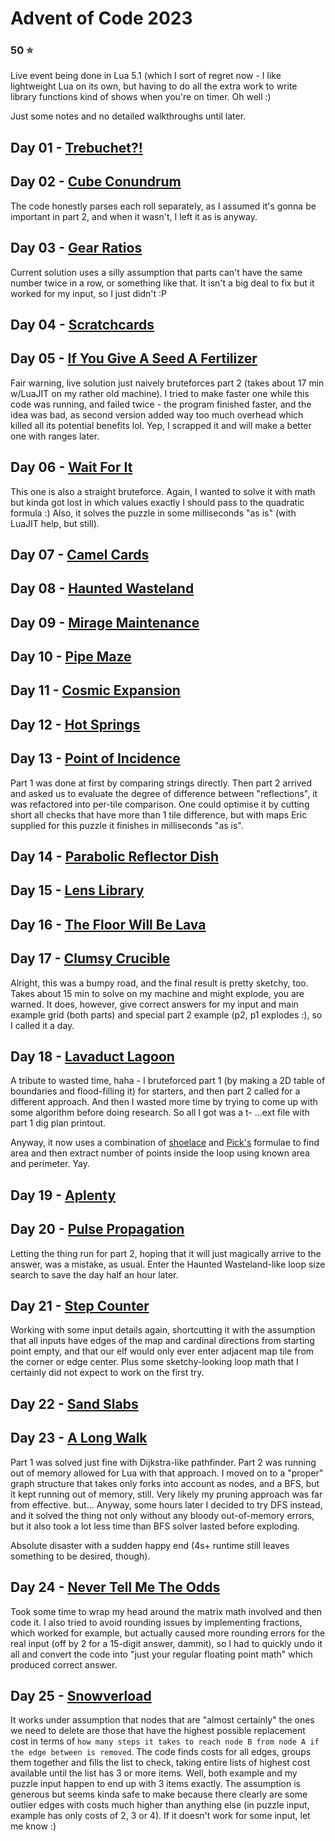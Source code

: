 ﻿# Advent of Code 2023
### 50 :star:
Live event being done in Lua 5.1 (which I sort of regret now - I like lightweight Lua on its own, but having to do all the extra work to write library functions kind of shows when you're on timer. Oh well :)

Just some notes and no detailed walkthroughs until later.
## Day 01 - [Trebuchet?!](https://adventofcode.com/2023/day/1)
## Day 02 - [Cube Conundrum](https://adventofcode.com/2023/day/2)
The code honestly parses each roll separately, as I assumed it's gonna be important in part 2, and when it wasn't, I left it as is anyway.
## Day 03 - [Gear Ratios](https://adventofcode.com/2023/day/3)
Current solution uses a silly assumption that parts can't have the same number twice in a row, or something like that. It isn't a big deal to fix but it worked for my input, so I just didn't :P
## Day 04 - [Scratchcards](https://adventofcode.com/2023/day/4)
## Day 05 - [If You Give A Seed A Fertilizer](https://adventofcode.com/2023/day/5)
Fair warning, live solution just naively bruteforces part 2 (takes about 17 min w/LuaJIT on my rather old machine). I tried to make faster one while this code was running, and failed twice - the program finished faster, and the idea was bad, as second version added way too much overhead which killed all its potential benefits lol. Yep, I scrapped it and will make a better one with ranges later.
## Day 06 - [Wait For It](https://adventofcode.com/2023/day/6)
This one is also a straight bruteforce. Again, I wanted to solve it with math but kinda got lost in which values exactly I should pass to the quadratic formula :) Also, it solves the puzzle in some milliseconds "as is" (with LuaJIT help, but still).
## Day 07 - [Camel Cards](https://adventofcode.com/2023/day/7)
## Day 08 - [Haunted Wasteland](https://adventofcode.com/2023/day/8)
## Day 09 - [Mirage Maintenance](https://adventofcode.com/2023/day/9)
## Day 10 - [Pipe Maze](https://adventofcode.com/2023/day/10)
## Day 11 - [Cosmic Expansion](https://adventofcode.com/2023/day/11)
## Day 12 - [Hot Springs](https://adventofcode.com/2023/day/12)
## Day 13 - [Point of Incidence](https://adventofcode.com/2023/day/13)
Part 1 was done at first by comparing strings directly. Then part 2 arrived and asked us to evaluate the degree of difference between "reflections", it was refactored into per-tile comparison. One could optimise it by cutting short all checks that have more than 1 tile difference, but with maps Eric supplied for this puzzle it finishes in milliseconds "as is".
## Day 14 - [Parabolic Reflector Dish](https://adventofcode.com/2023/day/14)
## Day 15 - [Lens Library](https://adventofcode.com/2023/day/15)
## Day 16 - [The Floor Will Be Lava](https://adventofcode.com/2023/day/16)
## Day 17 - [Clumsy Crucible](https://adventofcode.com/2023/day/17)
Alright, this was a bumpy road, and the final result is pretty sketchy, too. Takes about 15 min to solve on my machine and might explode, you are warned. It does, however, give correct answers for my input and main example grid (both parts) and special part 2 example (p2, p1 explodes :), so I called it a day.
## Day 18 - [Lavaduct Lagoon](https://adventofcode.com/2023/day/18)
A tribute to wasted time, haha - I bruteforced part 1 (by making a 2D table of boundaries and flood-filling it) for starters, and then part 2 called for a different approach. And then I wasted more time by trying to come up with some algorithm before doing research. So all I got was a t- ...ext file with part 1 dig plan printout.

Anyway, it now uses a combination of [shoelace](https://en.wikipedia.org/wiki/Shoelace_formula) and [Pick's](https://en.wikipedia.org/wiki/Pick%27s_theorem) formulae to find area and then extract number of points inside the loop using known area and perimeter. Yay.
## Day 19 - [Aplenty](https://adventofcode.com/2023/day/19)
## Day 20 - [Pulse Propagation](https://adventofcode.com/2023/day/20)
Letting the thing run for part 2, hoping that it will just magically arrive to the answer, was a mistake, as usual. Enter the Haunted Wasteland-like loop size search to save the day half an hour later.
## Day 21 - [Step Counter](https://adventofcode.com/2023/day/21)
Working with some input details again, shortcutting it with the assumption that all inputs have edges of the map and cardinal directions from starting point empty, and that our elf would only ever enter adjacent map tile from the corner or edge center. Plus some sketchy-looking loop math that I certainly did not expect to work on the first try.
## Day 22 - [Sand Slabs](https://adventofcode.com/2023/day/22)
## Day 23 - [A Long Walk](https://adventofcode.com/2023/day/23)
Part 1 was solved just fine with Dijkstra-like pathfinder. Part 2 was running out of memory allowed for Lua with that approach. I moved on to a "proper" graph structure that takes only forks into account as nodes, and a BFS, but it kept running out of memory, still. Very likely my pruning approach was far from effective. but... Anyway, some hours later I decided to try DFS instead, and it solved the thing not only without any bloody out-of-memory errors, but it also took a lot less time than BFS solver lasted before exploding.

Absolute disaster with a sudden happy end (4s+ runtime still leaves something to be desired, though).
## Day 24 - [Never Tell Me The Odds](https://adventofcode.com/2023/day/24)
Took some time to wrap my head around the matrix math involved and then code it. I also tried to avoid rounding issues by implementing fractions, which worked for example, but actually caused more rounding errors for the real input (off by 2 for a 15-digit answer, dammit), so I had to quickly undo it all and convert the code into "just your regular floating point math" which produced correct answer.
## Day 25 - [Snowverload](https://adventofcode.com/2023/day/25)
It works under assumption that nodes that are "almost certainly" the ones we need to delete are those that have the highest possible replacement cost in terms of `how many steps it takes to reach node B from node A if the edge between is removed`. The code finds costs for all edges, groups them together and fills the list to check, taking entire lists of highest cost available until the list has 3 or more items. Well, both example and my puzzle input happen to end up with 3 items exactly. The assumption is generous but seems kinda safe to make because there clearly are some outlier edges with costs much higher than anything else (in puzzle input, example has only costs of 2, 3 or 4). If it doesn't work for some input, let me know :)